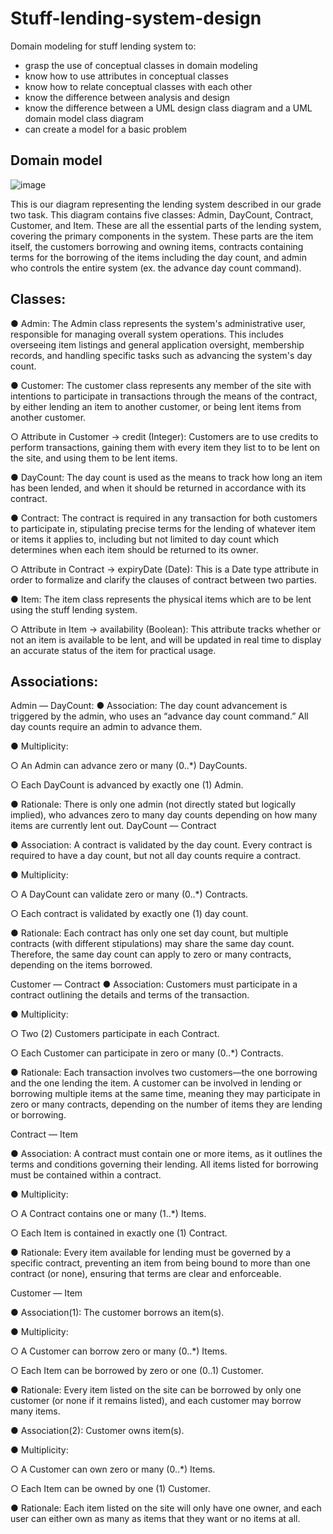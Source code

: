 # Stuff-lending-system-design
Domain modeling for stuff lending system to:

- grasp the use of conceptual classes in domain modeling
- know how to use attributes in conceptual classes
- know how to relate conceptual classes with each other
- know the difference between analysis and design
- know the difference between a UML design class diagram and a UML domain model class diagram
- can create a model for a basic problem

## Domain model
![image](https://github.com/user-attachments/assets/dbdcc2f3-1318-44ef-94af-fda4fe72d4e7)


This is our diagram representing the lending system described in our grade two task. This diagram
contains five classes: Admin, DayCount, Contract, Customer, and Item. These are all the essential
parts of the lending system, covering the primary components in the system. These parts are the item
itself, the customers borrowing and owning items, contracts containing terms for the borrowing of the
items including the day count, and admin who controls the entire system (ex. the advance day count
command).

## Classes:

● Admin: The Admin class represents the system's administrative user, responsible for managing
overall system operations. This includes overseeing item listings and general application
oversight, membership records, and handling specific tasks such as advancing the system's day
count.


● Customer: The customer class represents any member of the site with intentions to participate in
transactions through the means of the contract, by either lending an item to another customer, or
being lent items from another customer.


○ Attribute in Customer → credit (Integer): Customers are to use credits to perform
transactions, gaining them with every item they list to to be lent on the site, and using them
to be lent items.


● DayCount: The day count is used as the means to track how long an item has been lended, and
when it should be returned in accordance with its contract.


● Contract: The contract is required in any transaction for both customers to participate in,
stipulating precise terms for the lending of whatever item or items it applies to, including but not
limited to day count which determines when each item should be returned to its owner.


○ Attribute in Contract → expiryDate (Date): This is a Date type attribute in order to
formalize and clarify the clauses of contract between two parties.


● Item: The item class represents the physical items which are to be lent using the stuff lending
system.


○ Attribute in Item → availability (Boolean): This attribute tracks whether or not an item is
available to be lent, and will be updated in real time to display an accurate status of the
item for practical usage.


## Associations:

Admin — DayCount:
● Association: The day count advancement is triggered by the admin, who uses an “advance day
count command.” All day counts require an admin to advance them.


● Multiplicity:


○ An Admin can advance zero or many (0..*) DayCounts.


○ Each DayCount is advanced by exactly one (1) Admin.


● Rationale: There is only one admin (not directly stated but logically implied), who advances zero
to many day counts depending on how many items are currently lent out.
DayCount — Contract


● Association: A contract is validated by the day count. Every contract is required to have a day
count, but not all day counts require a contract.


● Multiplicity:


○ A DayCount can validate zero or many (0..*) Contracts.


○ Each contract is validated by exactly one (1) day count.


● Rationale: Each contract has only one set day count, but multiple contracts (with different
stipulations) may share the same day count. Therefore, the same day count can apply to zero or
many contracts, depending on the items borrowed.


Customer — Contract
● Association: Customers must participate in a contract outlining the details and terms of the
transaction.


● Multiplicity:

○ Two (2) Customers participate in each Contract.

○ Each Customer can participate in zero or many (0..*) Contracts.

● Rationale: Each transaction involves two customers—the one borrowing and the one lending the
item. A customer can be involved in lending or borrowing multiple items at the same time,
meaning they may participate in zero or many contracts, depending on the number of items they
are lending or borrowing.


Contract — Item

● Association: A contract must contain one or more items, as it outlines the terms and conditions
governing their lending. All items listed for borrowing must be contained within a contract.

● Multiplicity:

○ A Contract contains one or many (1..*) Items.

○ Each Item is contained in exactly one (1) Contract.

● Rationale: Every item available for lending must be governed by a specific contract, preventing
an item from being bound to more than one contract (or none), ensuring that terms are clear and
enforceable.


Customer — Item

● Association(1): The customer borrows an item(s).

● Multiplicity:

○ A Customer can borrow zero or many (0..*) Items.

○ Each Item can be borrowed by zero or one (0..1) Customer.

● Rationale: Every item listed on the site can be borrowed by only one customer (or none if it
remains listed), and each customer may borrow many items.

● Association(2): Customer owns item(s).

● Multiplicity:

○ A Customer can own zero or many (0..*) Items.

○ Each Item can be owned by one (1) Customer.

● Rationale: Each item listed on the site will only have one owner, and each user can either own as
many as items that they want or no items at all.

